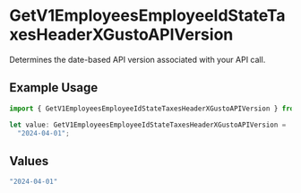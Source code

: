 # GetV1EmployeesEmployeeIdStateTaxesHeaderXGustoAPIVersion

Determines the date-based API version associated with your API call.

## Example Usage

```typescript
import { GetV1EmployeesEmployeeIdStateTaxesHeaderXGustoAPIVersion } from "@gusto/embedded-api/models/operations/getv1employeesemployeeidstatetaxes.js";

let value: GetV1EmployeesEmployeeIdStateTaxesHeaderXGustoAPIVersion =
  "2024-04-01";
```

## Values

```typescript
"2024-04-01"
```